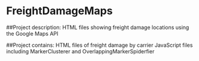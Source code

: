 FreightDamageMaps
=================
##Project description: 
HTML files showing freight damage locations using the Google Maps API

##Project contains:
HTML files of freight damage by carrier 
JavaScript files including MarkerClusterer and OverlappingMarkerSpiderfier 